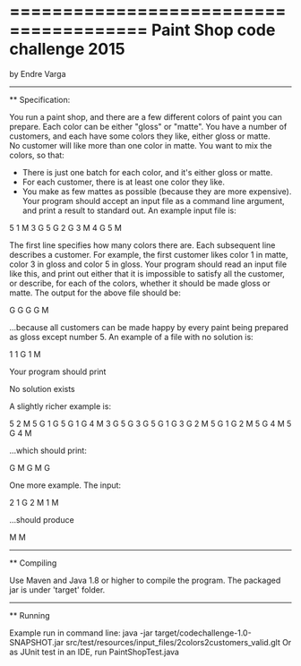 =======================================
Paint Shop code challenge 2015
=======================================
by Endre Varga

____________________
** Specification:

You run a paint shop, and there are a few different colors of paint you can prepare. Each color can be either "gloss" or "matte".
You have a number of customers, and each have some colors they like, either gloss or matte.  
No customer will like more than one color in matte.
You want to mix the colors, so that:
   * There is just one batch for each color, and it's either gloss or matte.
   * For each customer, there is at least one color they like.
   * You make as few mattes as possible (because they are more expensive).
Your program should accept an input file as a command line argument, and print a result to standard out. 
An example input file is:

5
1 M 3 G 5 G
2 G 3 M 4 G
5 M

The first line specifies how many colors there are.
Each subsequent line describes a customer.  For example, the first customer likes color 1 in matte, color 3 in gloss and color 5 in gloss.
Your program should read an input file like this, and print out either that it is impossible to satisfy all the customer, or describe, 
for each of the colors, whether it should be made gloss or matte.
The output for the above file should be:

G G G G M

...because all customers can be made happy by every paint being prepared as gloss except number 5.
An example of a file with no solution is:

1
1 G
1 M

Your program should print

No solution exists

A slightly richer example is:

5
2 M
5 G
1 G
5 G 1 G 4 M
3 G
5 G
3 G 5 G 1 G
3 G
2 M
5 G 1 G
2 M
5 G
4 M
5 G 4 M

...which should print:

G M G M G

One more example.  The input:

2
1 G 2 M
1 M

...should produce

M M


____________________
** Compiling

Use Maven and Java 1.8 or higher to compile the program.
The packaged jar is under 'target' folder.


____________________
** Running 

Example run in command line:
java -jar target/codechallenge-1.0-SNAPSHOT.jar src/test/resources/input_files/2colors2customers_valid.glt
Or as JUnit test in an IDE, run PaintShopTest.java